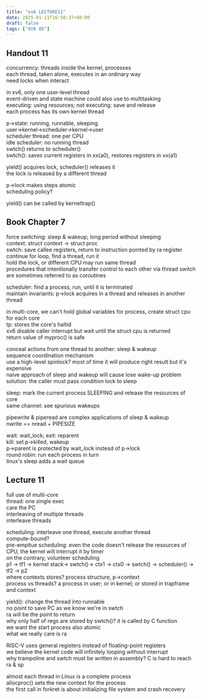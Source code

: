 ```yaml
---
title: "xv6 LECTURE11"
date: 2025-01-21T16:58:37+08:00
draft: false
tags: ["XV6 OS"]
---
```


## Handout 11

concurrency: threads inside the kernel, processes  
each thread, taken alone, executes in an ordinary way  
need locks when interact  

in xv6, only one user-level thread  
event-driven and state machine could also use to multitasking  
executing: using resources; not executing: save and release  
each process has its own kernel thread  

p->state: running, runnable, sleeping  
user->kernel->scheduler->kernel->user  
scheduler thread: one per CPU  
idle scheduler: no running thread  
swtch() returns to scheduler()  
swtch(): saves current registers in xx(a0), restores registers in xx(a1)  

yield() acquires lock, scheduler() releases it  
the lock is released by a different thread  

p->lock makes steps atomic  
scheduling policy?  

yield() can be called by kerneltrap()  


## Book Chapter 7

force switching: sleep & wakeup; long period without sleeping  
context: struct context -> struct proc  
swtch: save callee registers, return to instruction pointed by ra register  
continue for loop, find a thread, run it  
hold the lock, or different CPU may run same thread  
procedures that intentionally transfer control to each other via thread switch are sometimes referred to as coroutines  

scheduler: find a process, run, until it is terminated  
maintain invariants: p->lock acquires in a thread and releases in another thread  

in multi-core, we can't hold global variables for process, create struct cpu for each core  
tp: stores the core's haltid  
xv6 disable caller interrupt but wait until the struct cpu is returned  
return value of myproc() is safe  

conceal actions from one thread to another: sleep & wakeup  
sequence coordination mechanism  
use a high-level spinlock? most of time it will produce right result but it's expensive  
naive approach of sleep and wakeup will cause lose wake-up problem  
solution: the caller must pass condition lock to sleep  

sleep: mark the current process SLEEPING and release the resources of core  
same channel: see spurious wakeups  

pipewrite & piperead are complex applications of sleep & wakeup  
nwrite == nread + PIPESIZE  

wait: wait_lock; exit: reparent  
kill: set p->killed, wakeup  
p->parent is protected by wait_lock instesd of p->lock  
round robin: run each process in turn  
linux's sleep adds a wait queue  

## Lecture 11

full use of multi-core  
thread: one single exec  
care the PC  
interleaving of multiple threads  
interleave threads  

scheduling: interleave one thread, execute another thread  
compute-bound?  
pre-empitue scheduling: even the code doesn't release the resources of CPU, the kernel will interrupt it by timer  
on the contrary, volunteer scheduling  
p1 -> tf1 -> kernel stack-> swtch()-> ctx1 -> ctx0 -> swtch() -> scheduler() -> tf2 -> p2  
where contexts stores? process structure, p->context  
process vs threads? a process in user; or in kernel; or stored in trapframe and context  

yield(): change the thread into runnable  
no point to save PC as we know we're in swtch  
ra will be the point to return  
why only half of regs are stored by swtch()? it is called by C function  
we want the start process also atomic  
what we really care is ra  

RISC-V uses general registers instead of floating-point registers  
we believe the kernel code will infinitely looping without interrupt  
why trampoline and swtch must be written in assembly? C is hard to reach ra & sp  

almost each thread in Linux is a complete process  
allocproc() sets the new context for the process  
the first call in forkret is about initializing file system and crash recovery  
